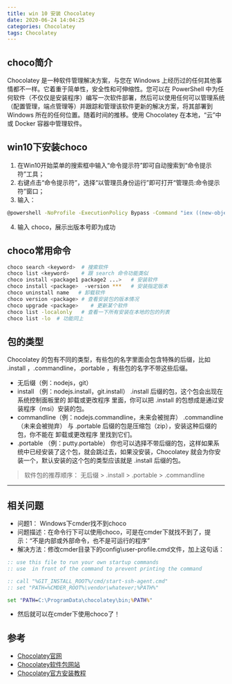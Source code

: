 ```yaml
---
title: win 10 安装 Chocolatey
date: 2020-06-24 14:04:25
categories: Chocolatey
tags: Chocolatey
---
```


## choco简介
Chocolatey 是一种软件管理解决方案，与您在 Windows 上经历过的任何其他事情都不一样。它着重于简单性，安全性和可伸缩性。您可以在 PowerShell 中为任何软件（不仅仅是安装程序）编写一次软件部署，然后可以使用任何可以管理系统（配置管理，端点管理等）并跟踪和管理该软件更新的解决方案，将其部署到 Windows 所在的任何位置。随着时间的推移。使用 Chocolatey 在本地，“云”中或 Docker 容器中管理软件。

## win10下安装choco
1. 在Win10开始菜单的搜索框中输入“命令提示符”即可自动搜索到“命令提示符”工具；
2. 右键点击“命令提示符”，选择“以管理员身份运行”即可打开“管理员:命令提示符”窗口；
3. 输入：
```sh
@powershell -NoProfile -ExecutionPolicy Bypass -Command "iex ((new-object net.webclient).DownloadString('https://chocolatey.org/install.ps1'))" && SET PATH=%PATH%;%ALLUSERSPROFILE%\chocolatey\bin
```
4. 输入 choco，展示出版本号即为成功


## choco常用命令
```sh
choco search <keyword>  # 搜索软件
choco list <keyword>    # 跟 search 命令功能类似
choco install <package1 package2 ...>   # 安装软件
choco install <package>  -version ***   # 安装指定版本
choco uninstall name   # 卸载软件
choco version <package> # 查看安装包的版本情况
choco upgrade <package>    # 更新某个软件 
choco list -localonly   # 查看一下所有安装在本地的包的列表
choco list -lo  # 功能同上
```

## 包的类型
Chocolatey 的包有不同的类型，有些包的名字里面会包含特殊的后缀，比如 .install ，.commandline，.portable ，有些包的名字不带这些后缀。
* 无后缀（例：nodejs，git）
* install （例：nodejs.install，git.install）
  .install 后缀的包，这个包会出现在系统控制面板里的 卸载或更改程序 里面，你可以把 .install 的包想成是通过安装程序（msi）安装的包。
* commandline（例：nodejs.commandline，未来会被抛弃）
  .commandline（未来会被抛弃） 与 .portable 后缀的包是压缩包（zip），安装这种后缀的包，你不能在 卸载或更改程序 里找到它们。
* .portable （例：putty.portable）
你也可以选择不带后缀的包，这样如果系统中已经安装了这个包，就会跳过去，如果没安装，Chocolatey 就会为你安装一个，默认安装的这个包的类型应该就是 .install 后缀的包。

> 软件包的推荐顺序： 无后缀 > .install > .portable > .commandline


----

## 相关问题
* 问题1： Windows下cmder找不到choco
* 问题描述：在命令行下可以使用choco，可是在cmder下就找不到了，提示：“不是内部或外部命令，也不是可运行的程序”
* 解决方法：修改cmder目录下的config\user-profile.cmd文件，加上这句话：
```cmd
:: use this file to run your own startup commands
:: use  in front of the command to prevent printing the command

:: call "%GIT_INSTALL_ROOT%/cmd/start-ssh-agent.cmd"
:: set "PATH=%CMDER_ROOT%\vendor\whatever;%PATH%"

set "PATH=C:\ProgramData\chocolatey\bin;%PATH%"
```
* 然后就可以在cmder下使用choco了！


## 参考
* [Chocolatey官网](https://chocolatey.org/)
* [Chocolatey软件包网站](https://chocolatey.org/packages)
* [Chocolatey官方安装教程](https://chocolatey.org/install)




